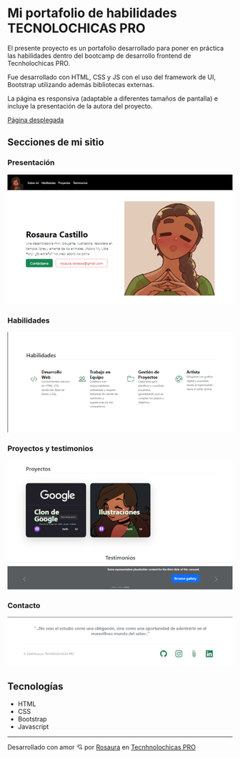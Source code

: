# Mi portafolio de habilidades TECNOLOCHICAS PRO

El presente proyecto es un portafolio desarrollado para poner en práctica las habilidades dentro del bootcamp de desarrollo frontend de Tecnholochicas PRO.

Fue desarrollado con HTML, CSS y JS con el uso del framework de UI, Bootstrap utilizando además bibliotecas externas.

La página es responsiva (adaptable a diferentes tamaños de pantalla) e incluye la presentación de la autora del proyecto.

[Página desplegada]([http://127.0.0.1:5500/portafolio/index.html](https://main--precious-sprinkles-b84a08.netlify.app))

## Secciones de mi sitio

### Presentación
![Presentación](assets/1.png)

### Habilidades
![Habilidades](assets/2.png)

### Proyectos y testimonios
![Proyectos y testimonios](assets/3.png)

### Contacto
![Contacto](assets/4.png)

## Tecnologías

* HTML
* CSS
* Bootstrap
* Javascript

---

Desarrollado con amor :cupid: por [Rosaura](https://www.instagram.com/rovacach_03?igsh=MWN0Z3pha2J5YnVxaw==) en [Tecnhnolochicas PRO](https://tecnolochicas.mx)
